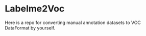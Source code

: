 # Labelme2Voc

Here is a repo for converting manual annotation datasets to VOC DataFormat by yourself.
